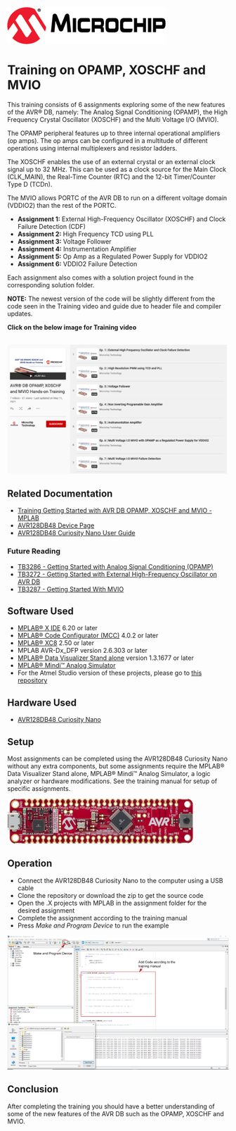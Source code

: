 <!-- Please do not change this logo with link -->
[![MCHP](images/microchip.png)](https://www.microchip.com)

# Training on OPAMP, XOSCHF and MVIO

This training consists of 6 assignments exploring some of the new features of the AVR® DB, namely: The Analog Signal Conditioning (OPAMP), the High Frequency Crystal Oscillator (XOSCHF) and the Multi Voltage I/O (MVIO). 

The OPAMP peripheral features up to three internal operational amplifiers (op amps). The op amps can be configured in a multitude of different operations using internal multiplexers and resistor ladders. 

The XOSCHF enables the use of an external crystal or an external clock signal up to 32 MHz. This can be used as a clock source for the Main Clock (CLK_MAIN), the Real-Time Counter (RTC) and the 12-bit Timer/Counter Type D (TCDn).

The MVIO allows PORTC of the AVR DB to run on a different voltage domain (VDDIO2) than the rest of the PORTC.   

* **Assignment 1:**
External High-Frequency Oscillator (XOSCHF) and Clock Failure Detection (CDF)
* **Assignment 2:**
High Frequency TCD using PLL
* **Assignment 3:**
Voltage Follower
* **Assignment 4:**
Instrumentation Amplifier
* **Assignment 5:**
Op Amp as a Regulated Power Supply for VDDIO2
* **Assignment 6:**
VDDIO2 Failure Detection

Each assignment also comes with a solution project found in the corresponding solution folder. 

**NOTE:** The newest version of the code will be slightly different from the code seen in the Training video and guide due to header file and compiler updates.

**Click on the below image for Training video**
<p align="left">
<br><a href="https://www.youtube.com/playlist?list=PL9B4edd-p2ag0ErR65zx306mtoHysMyPh" rel="nofollow"><img src="images/YT_Training_AVR_DB.png" alt="AVR DB" width="500"/></a>
</p>

## Related Documentation

* [Training Getting Started with AVR DB OPAMP, XOSCHF and MVIO - MPLAB](https://microchip.com/DS40002278)
* [AVR128DB48 Device Page](https://www.microchip.com/wwwproducts/en/AVR128DB48)
* [AVR128DB48 Curiosity Nano User Guide](https://www.microchip.com/DS50003037)

### Future Reading
* [TB3286 - Getting Started with Analog Signal Conditioning (OPAMP)](https://microchip.com/DS90003286)
* [TB3272 - Getting Started with External High-Frequency Oscillator on AVR DB](https://microchip.com/DS90003272)
* [TB3287 - Getting Started With MVIO](https://microchip.com/DS90003287)

## Software Used

* [MPLAB® X IDE](https://www.microchip.com/mplab/mplab-x-ide) 6.20 or later
* [MPLAB® Code Configurator (MCC)](https://www.microchip.com/mplab/mplab-code-configurator) 4.0.2 or later
* [MPLAB® XC8](http://www.microchip.com/mplab/compilers) 2.50 or later
* MPLAB AVR-Dx_DFP version 2.6.303 or later
* [MPLAB® Data Visualizer Stand alone](https://www.microchip.com/mplab/mplab-data-visualizer) version 1.3.1677 or later
* [MPLAB® Mindi™ Analog Simulator](https://www.microchip.com/mplab/mplab-mindi)
* For the Atmel Studio version of these projects, please go to [this repository](https://github.com/microchip-pic-avr-examples/avr128db48-training-on-opamp-xoschf-mvio-studio)


## Hardware Used

* [AVR128DB48 Curiosity Nano](https://www.microchip.com/DevelopmentTools/ProductDetails/PartNO/EV35L43A)

## Setup

Most assignments can be completed using the AVR128DB48 Curiosity Nano without any extra components, but some assignments require the MPLAB® Data Visualizer Stand alone, MPLAB® Mindi™ Analog Simulator, a logic analyzer or hardware modifications. See the training manual for setup of specific assignments.

![MCHP](images/avr128db48-cnano.png)

## Operation

* Connect the AVR128DB48 Curiosity Nano to the computer using a USB cable
* Clone the repository or download the zip to get the source code
* Open the .X projects with MPLAB in the assignment folder for the desired assignment
* Complete the assignment according to the training manual 
* Press *Make and Program Device* to run the example

![SetUpAssignment](images/MplabSetUp.png)


## Conclusion

After completing the training you should have a better understanding of some of the new features of the AVR DB such as the OPAMP, XOSCHF and MVIO.
